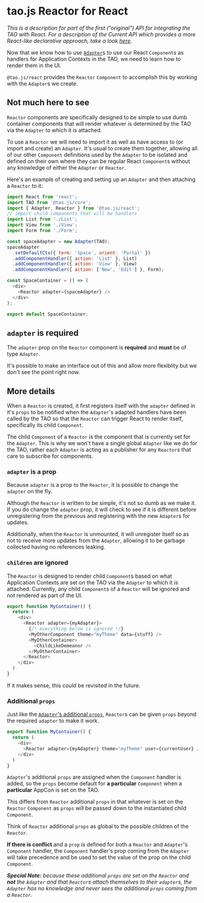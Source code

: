 # tao.js Reactor for React

_This is a description for part of the first ("original") API for integrating the TAO with React.
For a description of the Current API which provides a more React-like declarative approach,
take a look [here](../README.md)._

Now that we know how to use [`Adapter`](adapter.md)s to use our React `Component`s as handlers for
Application Contexts in the TAO, we need to learn how to render them in the UI.

`@tao.js/react` provides the `Reactor` `Component` to accomplish this by working with the `Adapter`s
we create.

## Not much here to see

`Reactor` components are specifically designed to be simple to use dumb container components that
will render whatever is determined by the TAO via the `Adapter` to which it is attached.

To use a `Reactor` we will need to import it as well as have access to (or import and create) an
`Adapter`.  It's usual to create them together, allowing all of our other `Component` definitions
used by the `Adapter` to be isolated and defined on their own where they can be regular React
`Component`s without any knowledge of either the `Adapter` or `Reactor`.

Here's an example of creating and setting up an `Adapter` and then attaching a `Reactor` to it:

```javascript
import React from 'react';
import TAO from '@tao.js/core';
import { Adapter, Reactor } from '@tao.js/react';
// import child components that will be handlers
import List from './List';
import View from './View';
import Form from './Form';

const spaceAdapter = new Adapter(TAO);
spaceAdapter
  .setDefaultCtx({ term: 'Space', orient: 'Portal' })
  .addComponentHandler({ action: 'List' }, List)
  .addComponentHandler({ action: 'View' }, View)
  .addComponentHandler({ action: ['New', 'Edit'] }, Form);

const SpaceContainer = () => (
  <div>
    <Reactor adapter={spaceAdapter} />
  </div>
);

export default SpaceContainer;
```

## `adapter` is required

The `adapter` prop on the `Reactor` component is **required** and **must** be of type `Adapter`.

It's possible to make an interface out of this and allow more flexiblity but we don't see the point
right now.

## More details

When a `Reactor` is created, it first registers itself with the `adapter` defined in it's `props` to
be notified when the `Adapter`'s adapted handlers have been called by the TAO so that the `Reactor`
can trigger React to render itself, specifically its child `Component`.

The child `Component` of a `Reactor` is the component that is currently set for the `Adapter`.  This
is why we won't have a single global `Adapter` like we do for the TAO, rather each `Adapter` is
acting as a publisher for any `Reactor`s that care to subscribe for components.

### `adapter` is a prop

Because `adapter` is a prop to the `Reactor`, it is possible to change the `adapter` on the fly.

Although the `Reactor` is written to be simple, it's not so dumb as we make it.  If you do change
the `adapter` prop, it will check to see if it is different before unregistering from the previous
and registering with the new `Adapter`s for updates.

Additionally, when the `Reactor` is unmounted, it will unregister itself so as not to receive
more updates from the `Adapter`, allowing it to be garbage collected having no references leaking.

### `children` are ignored

The `Reactor` is designed to render child `Component`s based on what Application Contexts are set
on the TAO via the `Adapter` to which it is attached.  Currently, any child `Component`s of a
`Reactor` will be ignored and not rendered as part of the UI.

```javascript
export function MyContainer() {
  return (
    <div>
      <Reactor adapter={myAdapter}>
        {/* everything below is ignored */}
        <MyOtherComponent theme="myTheme" data={stuff} />
        <MyOtherContainer>
          <ChildLikeDemeanor />
        </MyOtherContainer>
      </Reactor>
    </div>
  )
}
```

If it makes sense, this _could_ be revisited in the future.

### Additional `props`

Just like the [`Adapter`'s additional `props`](adapter.md#additional-props), `Reactor`s can be
given `props` beyond the required `adapter` to make it work.

```javascript
export function MyContainer() {
  return (
    <div>
      <Reactor adapter={myAdapter} theme="myTheme" user={currentUser} />
    </div>
  )
}
```

`Adapter`'s additional `props` are assigned when the `Component` handler is added, so the `props`
become default for **a particular** `Component` when a **particular** AppCon is set on the TAO.

This differs from `Reactor` additional `props` in that whatever is set on the `Reactor` `Component`
as `props` will be passed down to the instantiated child `Component`.

Think of `Reactor` additional `props` as global to the possible children of the `Reactor`.

**If there is conflict** and a `prop` is defined for both a `Reactor` and `Adapter`'s `Component`
handler, the `Component` handler's prop coming from the `Adapter` will take precedence and be used
to set the value of the prop on the child `Component`.

_**Special Note:** because these additional `props` are set on the `Reactor` and **not** the
`Adapter` and that `Reactor`s attach themselves to their `adapter`s, the `Adapter` has no knowledge
and never sees the additional `props` coming from a `Reactor`._

